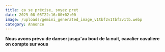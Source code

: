 ```yaml
---
title: ça se précise, soyez pret
date: 2025-08-05T22:16:00+02:00
image: /uploads/gemini_generated_image_v1tbf2v1tbf2v1tb.webp
category: Annonce
---
```

**Nous avons prévu de danser jusqu'au bout de la nuit, cavalier cavaliere on compte sur vous**
